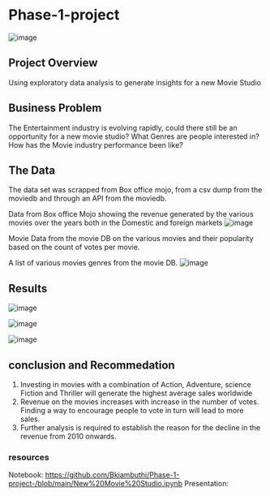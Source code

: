 # Phase-1-project
![image](https://github.com/Bkiambuthi/Phase-1-project-/assets/67098705/9a8abad0-5e0c-469b-b189-ab2689fd4c16)



## Project Overview

Using exploratory data analysis to generate insights for a new Movie Studio

## Business Problem

The Entertainment industry is evolving rapidly, could there still be an opportunity for a new movie studio?
What Genres are people interested in?
How has the Movie industry performance been like?


## The Data
The data set was scrapped from Box office mojo, from a csv dump from the moviedb and through an API from the moviedb.

Data from Box office Mojo showing the revenue generated by the various movies over the years both in the Domestic and foreign markets
![image](https://github.com/Bkiambuthi/Phase-1-project-/assets/67098705/bc1a7a12-3424-44ef-8a4d-48333d8575f6)

Movie Data from the movie DB on the various movies and their popularity based on the count of votes per movie.

A list of various movies genres from the movie DB.
![image](https://github.com/Bkiambuthi/Phase-1-project-/assets/67098705/b1965a6f-f65c-4301-b96e-13a90a1dad25)


## Results 
![image](https://github.com/Bkiambuthi/Phase-1-project-/assets/67098705/bf313547-23ab-43c4-a6f0-8f713ffc65f9)

![image](https://github.com/Bkiambuthi/Phase-1-project-/assets/67098705/0a5a8b01-4c8f-42e8-8170-2a422740d91d)

![image](https://github.com/Bkiambuthi/Phase-1-project-/assets/67098705/5d2c8be4-b80e-4566-ba8d-ebe829cdb704)

## conclusion and Recommedation

1. Investing in movies with a combination of Action, Adventure, science Fiction and Thriller will generate the highest average sales worldwide
2. Revenue on the movies increases with increase in the number of votes. Finding a way to encourage people to vote in turn will lead to more sales.
3. Further analysis is required to establish the reason for the decline in the revenue from 2010 onwards.


### resources
Notebook: https://github.com/Bkiambuthi/Phase-1-project-/blob/main/New%20Movie%20Studio.ipynb
Presentation: 



